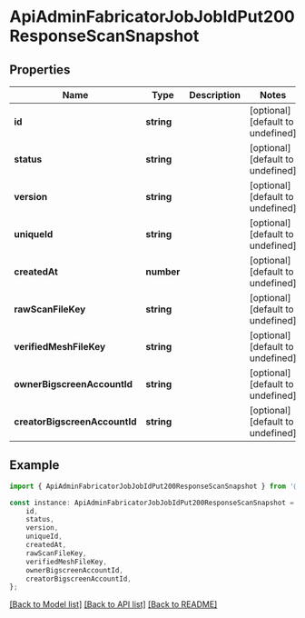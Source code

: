 # ApiAdminFabricatorJobJobIdPut200ResponseScanSnapshot


## Properties

Name | Type | Description | Notes
------------ | ------------- | ------------- | -------------
**id** | **string** |  | [optional] [default to undefined]
**status** | **string** |  | [optional] [default to undefined]
**version** | **string** |  | [optional] [default to undefined]
**uniqueId** | **string** |  | [optional] [default to undefined]
**createdAt** | **number** |  | [optional] [default to undefined]
**rawScanFileKey** | **string** |  | [optional] [default to undefined]
**verifiedMeshFileKey** | **string** |  | [optional] [default to undefined]
**ownerBigscreenAccountId** | **string** |  | [optional] [default to undefined]
**creatorBigscreenAccountId** | **string** |  | [optional] [default to undefined]

## Example

```typescript
import { ApiAdminFabricatorJobJobIdPut200ResponseScanSnapshot } from '@heavygee/arda-api-sdk';

const instance: ApiAdminFabricatorJobJobIdPut200ResponseScanSnapshot = {
    id,
    status,
    version,
    uniqueId,
    createdAt,
    rawScanFileKey,
    verifiedMeshFileKey,
    ownerBigscreenAccountId,
    creatorBigscreenAccountId,
};
```

[[Back to Model list]](../README.md#documentation-for-models) [[Back to API list]](../README.md#documentation-for-api-endpoints) [[Back to README]](../README.md)

